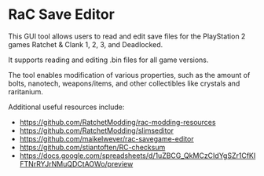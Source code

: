 # RaC Save Editor
This GUI tool allows users to read and edit save files for the PlayStation 2 games Ratchet & Clank 1, 2, 3, and Deadlocked.

It supports reading and editing .bin files for all game versions.

The tool enables modification of various properties, such as the amount of bolts, nanotech, weapons/items, and other collectibles like crystals and raritanium.

Additional useful resources include:
- https://github.com/RatchetModding/rac-modding-resources
- https://github.com/RatchetModding/slimseditor
- https://github.com/maikelwever/rac-savegame-editor
- https://github.com/stiantoften/RC-checksum
- https://docs.google.com/spreadsheets/d/1uZBCG_QkMCzCIdYgSZr1CfKIFTNrRYJrNMuQDCtAOWo/preview
